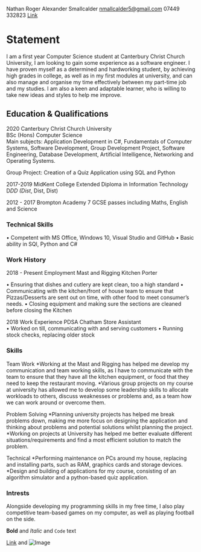 Nathan Roger Alexander Smallcalder 
nmallcalder5@gmail.com 
07449 332823 
[Link](https://www.linkedin.com/in/nathan-smallcalder-b83673209/)



# Statement
I am a first year Computer Science student at Canterbury Christ Church University, I am looking to gain some experience as a software engineer. I have proven myself as a determined and hardworking student, by achieving high grades in college, as well as in my first modules at university, and can also manage and organise my time effectively between my part-time job and my studies. I am also a keen and adaptable learner, who is willing to take new ideas and styles to help me improve.

## Education & Qualifications
2020 		Canterbury Christ Church University    						
BSc (Hons) Computer Science  	
Main subjects: Application Development in C#, Fundamentals of Computer Systems, Software Development, Group Development Project, Software Engineering, 
Database Development, Artificial Intelligence, Networking and Operating Systems.

Group Project: Creation of a Quiz Application using SQL and Python

2017-2019	MidKent College
Extended Diploma in Information Technology D*DD (Dist*, Dist, Dist)

2012 - 2017	Brompton Academy
7 GCSE passes including Maths, English and Science

### Technical Skills

•	Competent with MS Office, Windows 10, Visual Studio and GitHub
•	Basic ability in SQl, Python and C# 

### Work History

2018 - Present   Employment 		Mast and Rigging 			Kitchen Porter

•	Ensuring that dishes and cutlery are kept clean, too a high standard
•	Communicating with the kitchen/front of house team to ensure that Pizzas/Desserts are sent out on time, with other food to meet consumer’s needs.
•	Closing equipment and making sure the sections are cleaned before closing the Kitchen

2018	Work Experience 		PDSA Chatham			Store Assistant			
•	Worked on till, communicating with and serving customers
•	Running stock checks, replacing older stock


### Skills
Team Work	  *Working at the Mast and Rigging has helped me develop my communication and team working skills, as I have to communicate with the team to ensure that they have all              the kitchen equipment, or food that they need to keep the restaurant moving.
            *Various group projects on my course at university has allowed me to develop some leadership skills to allocate workloads to others, discuss weaknesses or                        problems and, as a team how we can work around or overcome them.

Problem Solving	 *Planning university projects has helped me break problems down, making me more focus on designing the application and thinking about problems and potential                     solutions whilst planning the project.
                 *Working on projects at University has helped me better evaluate different situations/requirements and find a most efficient solution to match the problem.

Technical	 *Performing maintenance on PCs around my house, replacing and installing parts, such as RAM, graphics cards and storage devices.
           *Design and building of applications for my course, consisting of an algorithm 	simulator and a python-based quiz application.


### Intrests

Alongside developing my programming skills in my free time, I also play competitive team-based games on my computer, as well as playing football on the side.

**Bold** and _Italic_ and `Code` text

[Link](url) and ![Image](src)
```



